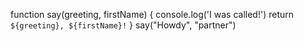 function say(greeting, firstName) {
  console.log('I was called!')
  return `${greeting}, ${firstName}!`
}
say("Howdy", "partner")
